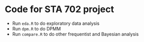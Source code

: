# Code for STA 702 project
- Run `eda.R` to do exploratory data analysis
- Run `dpm.R` to do DPMM
- Run `compare.R` to do other frequentist and Bayesian analysis
